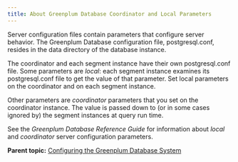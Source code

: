 ```yaml
---
title: About Greenplum Database Coordinator and Local Parameters 
---
```


Server configuration files contain parameters that configure server behavior. The Greenplum Database configuration file, postgresql.conf, resides in the data directory of the database instance.

The coordinator and each segment instance have their own postgresql.conf file. Some parameters are *local*: each segment instance examines its postgresql.conf file to get the value of that parameter. Set local parameters on the coordinator and on each segment instance.

Other parameters are *coordinator* parameters that you set on the coordinator instance. The value is passed down to \(or in some cases ignored by\) the segment instances at query run time.

See the *Greenplum Database Reference Guide* for information about *local* and *coordinator* server configuration parameters.

**Parent topic:** [Configuring the Greenplum Database System](../topics/g-configuring-the-greenplum-system.html)

